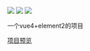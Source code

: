 ![](https://img.shields.io/badge/vue--cli-4.4.0-brightgreen.svg)
![](https://img.shields.io/badge/element--ui-2.13.2-blue.svg)
![](https://img.shields.io/badge/author-lmc-orange.svg)

一个vue4+element2的项目

[项目预览](https://lmc-2020.github.io/vue-project/pages/index.html)
